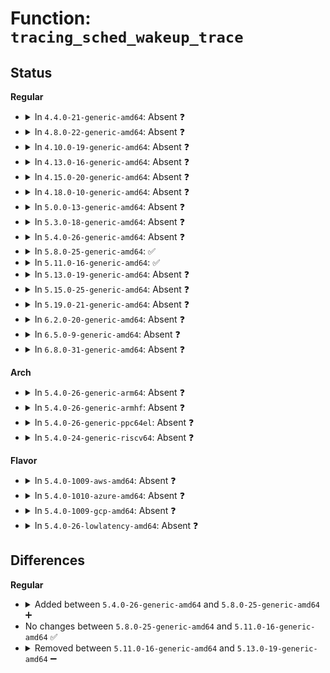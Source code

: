 # Function: <code>tracing_sched_wakeup_trace</code>

## Status
<b>Regular</b>
<ul>
<li>
<details>
<summary>In <code>4.4.0-21-generic-amd64</code>: Absent ❓</summary>

```json
{
  "name": "tracing_sched_wakeup_trace",
  "collision_type": "Unique Static",
  "inline_type": "Full",
  "funcs": [
    {
      "addr": 18446744071580251214,
      "name": "tracing_sched_wakeup_trace",
      "external": false,
      "loc": "kernel/trace/trace_sched_wakeup.c:399",
      "file": "kernel/trace/trace_sched_wakeup.c",
      "inline": "not declared, inlined",
      "caller_inline": [
        "kernel/trace/trace_sched_wakeup.c:probe_wakeup"
      ],
      "caller_func": []
    }
  ],
  "symbols": []
}
```
</details>
</li>
<li>
<details>
<summary>In <code>4.8.0-22-generic-amd64</code>: Absent ❓</summary>

```json
{
  "name": "tracing_sched_wakeup_trace",
  "collision_type": "Unique Static",
  "inline_type": "Full",
  "funcs": [
    {
      "addr": 18446744071580294341,
      "name": "tracing_sched_wakeup_trace",
      "external": false,
      "loc": "kernel/trace/trace_sched_wakeup.c:399",
      "file": "kernel/trace/trace_sched_wakeup.c",
      "inline": "not declared, inlined",
      "caller_inline": [
        "kernel/trace/trace_sched_wakeup.c:probe_wakeup"
      ],
      "caller_func": []
    }
  ],
  "symbols": []
}
```
</details>
</li>
<li>
<details>
<summary>In <code>4.10.0-19-generic-amd64</code>: Absent ❓</summary>

```json
{
  "name": "tracing_sched_wakeup_trace",
  "collision_type": "Unique Static",
  "inline_type": "Full",
  "funcs": [
    {
      "addr": 18446744071580338209,
      "name": "tracing_sched_wakeup_trace",
      "external": false,
      "loc": "kernel/trace/trace_sched_wakeup.c:411",
      "file": "kernel/trace/trace_sched_wakeup.c",
      "inline": "not declared, inlined",
      "caller_inline": [
        "kernel/trace/trace_sched_wakeup.c:probe_wakeup"
      ],
      "caller_func": []
    }
  ],
  "symbols": []
}
```
</details>
</li>
<li>
<details>
<summary>In <code>4.13.0-16-generic-amd64</code>: Absent ❓</summary>

```json
{
  "name": "tracing_sched_wakeup_trace",
  "collision_type": "Unique Static",
  "inline_type": "Full",
  "funcs": [
    {
      "addr": 18446744071580351435,
      "name": "tracing_sched_wakeup_trace",
      "external": false,
      "loc": "kernel/trace/trace_sched_wakeup.c:411",
      "file": "kernel/trace/trace_sched_wakeup.c",
      "inline": "not declared, inlined",
      "caller_inline": [
        "kernel/trace/trace_sched_wakeup.c:probe_wakeup"
      ],
      "caller_func": []
    }
  ],
  "symbols": []
}
```
</details>
</li>
<li>
<details>
<summary>In <code>4.15.0-20-generic-amd64</code>: Absent ❓</summary>

```json
{
  "name": "tracing_sched_wakeup_trace",
  "collision_type": "Unique Static",
  "inline_type": "Full",
  "funcs": [
    {
      "addr": 18446744071580404961,
      "name": "tracing_sched_wakeup_trace",
      "external": false,
      "loc": "kernel/trace/trace_sched_wakeup.c:412",
      "file": "kernel/trace/trace_sched_wakeup.c",
      "inline": "not declared, inlined",
      "caller_inline": [
        "kernel/trace/trace_sched_wakeup.c:probe_wakeup"
      ],
      "caller_func": []
    }
  ],
  "symbols": []
}
```
</details>
</li>
<li>
<details>
<summary>In <code>4.18.0-10-generic-amd64</code>: Absent ❓</summary>

```json
{
  "name": "tracing_sched_wakeup_trace",
  "collision_type": "Unique Static",
  "inline_type": "Full",
  "funcs": [
    {
      "addr": 18446744071580466527,
      "name": "tracing_sched_wakeup_trace",
      "external": false,
      "loc": "kernel/trace/trace_sched_wakeup.c:412",
      "file": "kernel/trace/trace_sched_wakeup.c",
      "inline": "not declared, inlined",
      "caller_inline": [
        "kernel/trace/trace_sched_wakeup.c:probe_wakeup"
      ],
      "caller_func": []
    }
  ],
  "symbols": []
}
```
</details>
</li>
<li>
<details>
<summary>In <code>5.0.0-13-generic-amd64</code>: Absent ❓</summary>

```json
{
  "name": "tracing_sched_wakeup_trace",
  "collision_type": "Unique Static",
  "inline_type": "Full",
  "funcs": [
    {
      "addr": 18446744071580522365,
      "name": "tracing_sched_wakeup_trace",
      "external": false,
      "loc": "kernel/trace/trace_sched_wakeup.c:400",
      "file": "kernel/trace/trace_sched_wakeup.c",
      "inline": "not declared, inlined",
      "caller_inline": [
        "kernel/trace/trace_sched_wakeup.c:probe_wakeup"
      ],
      "caller_func": []
    }
  ],
  "symbols": []
}
```
</details>
</li>
<li>
<details>
<summary>In <code>5.3.0-18-generic-amd64</code>: Absent ❓</summary>

```json
{
  "name": "tracing_sched_wakeup_trace",
  "collision_type": "Unique Static",
  "inline_type": "Full",
  "funcs": [
    {
      "addr": 18446744071580578732,
      "name": "tracing_sched_wakeup_trace",
      "external": false,
      "loc": "kernel/trace/trace_sched_wakeup.c:403",
      "file": "kernel/trace/trace_sched_wakeup.c",
      "inline": "not declared, inlined",
      "caller_inline": [
        "kernel/trace/trace_sched_wakeup.c:probe_wakeup"
      ],
      "caller_func": []
    }
  ],
  "symbols": []
}
```
</details>
</li>
<li>
<details>
<summary>In <code>5.4.0-26-generic-amd64</code>: Absent ❓</summary>

```json
{
  "name": "tracing_sched_wakeup_trace",
  "collision_type": "Unique Static",
  "inline_type": "Full",
  "funcs": [
    {
      "addr": 18446744071580625820,
      "name": "tracing_sched_wakeup_trace",
      "external": false,
      "loc": "kernel/trace/trace_sched_wakeup.c:403",
      "file": "kernel/trace/trace_sched_wakeup.c",
      "inline": "not declared, inlined",
      "caller_inline": [
        "kernel/trace/trace_sched_wakeup.c:probe_wakeup"
      ],
      "caller_func": []
    }
  ],
  "symbols": []
}
```
</details>
</li>
<li>
<details>
<summary>In <code>5.8.0-25-generic-amd64</code>: ✅</summary>

```c
void tracing_sched_wakeup_trace(struct trace_array * tr, struct task_struct * wakee, struct task_struct * curr, long unsigned int flags, int pc)
```

```json
{
  "name": "tracing_sched_wakeup_trace",
  "collision_type": "Unique Static",
  "inline_type": "No",
  "funcs": [
    {
      "addr": 18446744071580724144,
      "name": "tracing_sched_wakeup_trace",
      "external": false,
      "loc": "kernel/trace/trace_sched_wakeup.c:403",
      "file": "kernel/trace/trace_sched_wakeup.c",
      "inline": "seen, unknown",
      "caller_inline": [],
      "caller_func": [
        "kernel/trace/trace_sched_wakeup.c:probe_wakeup"
      ]
    }
  ],
  "symbols": [
    {
      "addr": 18446744071580724144,
      "name": "tracing_sched_wakeup_trace",
      "section": ".text",
      "bind": "STB_LOCAL",
      "size": 272
    }
  ]
}
```
</details>
</li>
<li>
<details>
<summary>In <code>5.11.0-16-generic-amd64</code>: ✅</summary>

```c
void tracing_sched_wakeup_trace(struct trace_array * tr, struct task_struct * wakee, struct task_struct * curr, long unsigned int flags, int pc)
```

```json
{
  "name": "tracing_sched_wakeup_trace",
  "collision_type": "Unique Static",
  "inline_type": "No",
  "funcs": [
    {
      "addr": 18446744071580713616,
      "name": "tracing_sched_wakeup_trace",
      "external": false,
      "loc": "kernel/trace/trace_sched_wakeup.c:403",
      "file": "kernel/trace/trace_sched_wakeup.c",
      "inline": "seen, unknown",
      "caller_inline": [],
      "caller_func": [
        "kernel/trace/trace_sched_wakeup.c:probe_wakeup"
      ]
    }
  ],
  "symbols": [
    {
      "addr": 18446744071580713616,
      "name": "tracing_sched_wakeup_trace",
      "section": ".text",
      "bind": "STB_LOCAL",
      "size": 272
    }
  ]
}
```
</details>
</li>
<li>
<details>
<summary>In <code>5.13.0-19-generic-amd64</code>: Absent ❓</summary>

```json
{
  "name": "tracing_sched_wakeup_trace",
  "collision_type": "Unique Static",
  "inline_type": "Full",
  "funcs": [
    {
      "addr": 18446744071580719661,
      "name": "tracing_sched_wakeup_trace",
      "external": false,
      "loc": "kernel/trace/trace_sched_wakeup.c:400",
      "file": "kernel/trace/trace_sched_wakeup.c",
      "inline": "not declared, inlined",
      "caller_inline": [
        "kernel/trace/trace_sched_wakeup.c:probe_wakeup"
      ],
      "caller_func": []
    }
  ],
  "symbols": []
}
```
</details>
</li>
<li>
<details>
<summary>In <code>5.15.0-25-generic-amd64</code>: Absent ❓</summary>

```json
{
  "name": "tracing_sched_wakeup_trace",
  "collision_type": "Unique Static",
  "inline_type": "Full",
  "funcs": [
    {
      "addr": 18446744071580898580,
      "name": "tracing_sched_wakeup_trace",
      "external": false,
      "loc": "kernel/trace/trace_sched_wakeup.c:400",
      "file": "kernel/trace/trace_sched_wakeup.c",
      "inline": "not declared, inlined",
      "caller_inline": [
        "kernel/trace/trace_sched_wakeup.c:probe_wakeup"
      ],
      "caller_func": []
    }
  ],
  "symbols": []
}
```
</details>
</li>
<li>
<details>
<summary>In <code>5.19.0-21-generic-amd64</code>: Absent ❓</summary>

```json
{
  "name": "tracing_sched_wakeup_trace",
  "collision_type": "Unique Static",
  "inline_type": "Full",
  "funcs": [
    {
      "addr": 18446744071581134186,
      "name": "tracing_sched_wakeup_trace",
      "external": false,
      "loc": "kernel/trace/trace_sched_wakeup.c:400",
      "file": "kernel/trace/trace_sched_wakeup.c",
      "inline": "not declared, inlined",
      "caller_inline": [
        "kernel/trace/trace_sched_wakeup.c:probe_wakeup"
      ],
      "caller_func": []
    }
  ],
  "symbols": []
}
```
</details>
</li>
<li>
<details>
<summary>In <code>6.2.0-20-generic-amd64</code>: Absent ❓</summary>

```json
{
  "name": "tracing_sched_wakeup_trace",
  "collision_type": "Unique Static",
  "inline_type": "Full",
  "funcs": [
    {
      "addr": 18446744071581445516,
      "name": "tracing_sched_wakeup_trace",
      "external": false,
      "loc": "kernel/trace/trace_sched_wakeup.c:400",
      "file": "kernel/trace/trace_sched_wakeup.c",
      "inline": "not declared, inlined",
      "caller_inline": [
        "kernel/trace/trace_sched_wakeup.c:probe_wakeup"
      ],
      "caller_func": []
    }
  ],
  "symbols": []
}
```
</details>
</li>
<li>
<details>
<summary>In <code>6.5.0-9-generic-amd64</code>: Absent ❓</summary>

```json
{
  "name": "tracing_sched_wakeup_trace",
  "collision_type": "Unique Static",
  "inline_type": "Full",
  "funcs": [
    {
      "addr": 18446744071581542572,
      "name": "tracing_sched_wakeup_trace",
      "external": false,
      "loc": "kernel/trace/trace_sched_wakeup.c:402",
      "file": "kernel/trace/trace_sched_wakeup.c",
      "inline": "not declared, inlined",
      "caller_inline": [
        "kernel/trace/trace_sched_wakeup.c:probe_wakeup"
      ],
      "caller_func": []
    }
  ],
  "symbols": []
}
```
</details>
</li>
<li>
<details>
<summary>In <code>6.8.0-31-generic-amd64</code>: Absent ❓</summary>

```json
{
  "name": "tracing_sched_wakeup_trace",
  "collision_type": "Unique Static",
  "inline_type": "Full",
  "funcs": [
    {
      "addr": 18446744071581654930,
      "name": "tracing_sched_wakeup_trace",
      "external": false,
      "loc": "kernel/trace/trace_sched_wakeup.c:402",
      "file": "kernel/trace/trace_sched_wakeup.c",
      "inline": "not declared, inlined",
      "caller_inline": [
        "kernel/trace/trace_sched_wakeup.c:probe_wakeup"
      ],
      "caller_func": []
    }
  ],
  "symbols": []
}
```
</details>
</li>
</ul>
<b>Arch</b>
<ul>
<li>
<details>
<summary>In <code>5.4.0-26-generic-arm64</code>: Absent ❓</summary>

```json
{
  "name": "tracing_sched_wakeup_trace",
  "collision_type": "Unique Static",
  "inline_type": "Full",
  "funcs": [
    {
      "addr": 18446603336491927492,
      "name": "tracing_sched_wakeup_trace",
      "external": false,
      "loc": "kernel/trace/trace_sched_wakeup.c:403",
      "file": "kernel/trace/trace_sched_wakeup.c",
      "inline": "not declared, inlined",
      "caller_inline": [
        "kernel/trace/trace_sched_wakeup.c:probe_wakeup"
      ],
      "caller_func": []
    }
  ],
  "symbols": []
}
```
</details>
</li>
<li>
<details>
<summary>In <code>5.4.0-26-generic-armhf</code>: Absent ❓</summary>

```json
{
  "name": "tracing_sched_wakeup_trace",
  "collision_type": "Unique Static",
  "inline_type": "Full",
  "funcs": [
    {
      "addr": 3225864304,
      "name": "tracing_sched_wakeup_trace",
      "external": false,
      "loc": "kernel/trace/trace_sched_wakeup.c:403",
      "file": "kernel/trace/trace_sched_wakeup.c",
      "inline": "not declared, inlined",
      "caller_inline": [
        "kernel/trace/trace_sched_wakeup.c:probe_wakeup"
      ],
      "caller_func": []
    }
  ],
  "symbols": []
}
```
</details>
</li>
<li>
<details>
<summary>In <code>5.4.0-26-generic-ppc64el</code>: Absent ❓</summary>

```json
{
  "name": "tracing_sched_wakeup_trace",
  "collision_type": "Unique Static",
  "inline_type": "Full",
  "funcs": [
    {
      "addr": 13835058055285026544,
      "name": "tracing_sched_wakeup_trace",
      "external": false,
      "loc": "kernel/trace/trace_sched_wakeup.c:403",
      "file": "kernel/trace/trace_sched_wakeup.c",
      "inline": "not declared, inlined",
      "caller_inline": [
        "kernel/trace/trace_sched_wakeup.c:probe_wakeup"
      ],
      "caller_func": []
    }
  ],
  "symbols": []
}
```
</details>
</li>
<li>
<details>
<summary>In <code>5.4.0-24-generic-riscv64</code>: Absent ❓</summary>

```json
{
  "name": "tracing_sched_wakeup_trace",
  "collision_type": "Unique Static",
  "inline_type": "Full",
  "funcs": [
    {
      "addr": 18446743936272208202,
      "name": "tracing_sched_wakeup_trace",
      "external": false,
      "loc": "kernel/trace/trace_sched_wakeup.c:403",
      "file": "kernel/trace/trace_sched_wakeup.c",
      "inline": "not declared, inlined",
      "caller_inline": [
        "kernel/trace/trace_sched_wakeup.c:probe_wakeup"
      ],
      "caller_func": []
    }
  ],
  "symbols": []
}
```
</details>
</li>
</ul>
<b>Flavor</b>
<ul>
<li>
<details>
<summary>In <code>5.4.0-1009-aws-amd64</code>: Absent ❓</summary>

```json
{
  "name": "tracing_sched_wakeup_trace",
  "collision_type": "Unique Static",
  "inline_type": "Full",
  "funcs": [
    {
      "addr": 18446744071580594620,
      "name": "tracing_sched_wakeup_trace",
      "external": false,
      "loc": "kernel/trace/trace_sched_wakeup.c:403",
      "file": "kernel/trace/trace_sched_wakeup.c",
      "inline": "not declared, inlined",
      "caller_inline": [
        "kernel/trace/trace_sched_wakeup.c:probe_wakeup"
      ],
      "caller_func": []
    }
  ],
  "symbols": []
}
```
</details>
</li>
<li>
<details>
<summary>In <code>5.4.0-1010-azure-amd64</code>: Absent ❓</summary>

```json
{
  "name": "tracing_sched_wakeup_trace",
  "collision_type": "Unique Static",
  "inline_type": "Full",
  "funcs": [
    {
      "addr": 18446744071580542149,
      "name": "tracing_sched_wakeup_trace",
      "external": false,
      "loc": "kernel/trace/trace_sched_wakeup.c:403",
      "file": "kernel/trace/trace_sched_wakeup.c",
      "inline": "not declared, inlined",
      "caller_inline": [
        "kernel/trace/trace_sched_wakeup.c:probe_wakeup"
      ],
      "caller_func": []
    }
  ],
  "symbols": []
}
```
</details>
</li>
<li>
<details>
<summary>In <code>5.4.0-1009-gcp-amd64</code>: Absent ❓</summary>

```json
{
  "name": "tracing_sched_wakeup_trace",
  "collision_type": "Unique Static",
  "inline_type": "Full",
  "funcs": [
    {
      "addr": 18446744071580585868,
      "name": "tracing_sched_wakeup_trace",
      "external": false,
      "loc": "kernel/trace/trace_sched_wakeup.c:403",
      "file": "kernel/trace/trace_sched_wakeup.c",
      "inline": "not declared, inlined",
      "caller_inline": [
        "kernel/trace/trace_sched_wakeup.c:probe_wakeup"
      ],
      "caller_func": []
    }
  ],
  "symbols": []
}
```
</details>
</li>
<li>
<details>
<summary>In <code>5.4.0-26-lowlatency-amd64</code>: Absent ❓</summary>

```json
{
  "name": "tracing_sched_wakeup_trace",
  "collision_type": "Unique Static",
  "inline_type": "Full",
  "funcs": [
    {
      "addr": 18446744071580642764,
      "name": "tracing_sched_wakeup_trace",
      "external": false,
      "loc": "kernel/trace/trace_sched_wakeup.c:403",
      "file": "kernel/trace/trace_sched_wakeup.c",
      "inline": "not declared, inlined",
      "caller_inline": [
        "kernel/trace/trace_sched_wakeup.c:probe_wakeup"
      ],
      "caller_func": []
    }
  ],
  "symbols": []
}
```
</details>
</li>
</ul>

## Differences
<b>Regular</b>
<ul>
<li>
<details>
<summary>Added between <code>5.4.0-26-generic-amd64</code> and <code>5.8.0-25-generic-amd64</code> ➕</summary>

```c
void tracing_sched_wakeup_trace(struct trace_array * tr, struct task_struct * wakee, struct task_struct * curr, long unsigned int flags, int pc)
```
</details>
</li>
<li>
No changes between <code>5.8.0-25-generic-amd64</code> and <code>5.11.0-16-generic-amd64</code> ✅
</li>
<li>
<details>
<summary>Removed between <code>5.11.0-16-generic-amd64</code> and <code>5.13.0-19-generic-amd64</code> ➖</summary>

```c
void tracing_sched_wakeup_trace(struct trace_array * tr, struct task_struct * wakee, struct task_struct * curr, long unsigned int flags, int pc)
```
</details>
</li>
</ul>
